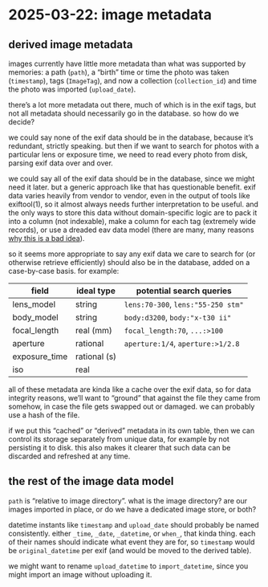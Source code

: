 # 2025-03-22: image metadata

## derived image metadata

images currently have little more metadata than what was supported by memories: a path (`path`), a “birth” time or time the photo was taken (`timestamp`), tags (`ImageTag`), and now a collection (`collection_id`) and time the photo was imported (`upload_date`).

there’s a lot more metadata out there, much of which is in the exif tags, but not all metadata should necessarily go in the database. so how do we decide?

we could say none of the exif data should be in the database, because it’s redundant, strictly speaking. but then if we want to search for photos with a particular lens or exposure time, we need to read every photo from disk, parsing exif data over and over.

we could say all of the exif data should be in the database, since we might need it later. but a generic approach like that has questionable benefit. exif data varies heavily from vendor to vendor, even in the output of tools like exiftool(1), so it almost always needs further interpretation to be useful. and the only ways to store this data without domain-specific logic are to pack it into a column (not indexable), make a column for each tag (extremely wide records), or use a dreaded eav data model (there are many, many reasons [why this is a bad idea](https://www.cedanet.com.au/antipatterns/eav.php)).

so it seems more appropriate to say any exif data we care to search for (or otherwise retrieve efficiently) should also be in the database, added on a case-by-case basis. for example:

| field         | ideal type   | potential search queries           |
|---------------|--------------|------------------------------------|
| lens_model    | string       | `lens:70-300`, `lens:"55-250 stm"` |
| body_model    | string       | `body:d3200`, `body:"x-t30 ii"`    |
| focal_length  | real (mm)    | `focal_length:70`, `...:>100`      |
| aperture      | rational     | `aperture:1/4`, `aperture:>1/2.8`  |
| exposure_time | rational (s) |
| iso           | real         |

all of these metadata are kinda like a cache over the exif data, so for data integrity reasons, we’ll want to “ground” that against the file they came from somehow, in case the file gets swapped out or damaged. we can probably use a hash of the file.

if we put this “cached” or “derived” metadata in its own table, then we can control its storage separately from unique data, for example by not persisting it to disk. this also makes it clearer that such data can be discarded and refreshed at any time.

## the rest of the image data model

`path` is “relative to image directory”. what is the image directory? are our images imported in place, or do we have a dedicated image store, or both?

datetime instants like `timestamp` and `upload_date` should probably be named consistently. either `_time`, `_date`, `_datetime`, or `when_`, that kinda thing. each of their names should indicate what event they are for, so `timestamp` would be `original_datetime` per exif (and would be moved to the derived table).

we might want to rename `upload_datetime` to `import_datetime`, since you might import an image without uploading it.
